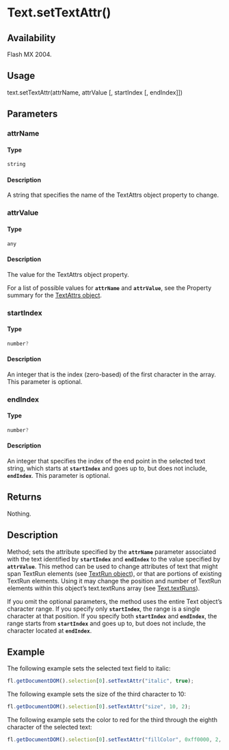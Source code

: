 # Text.setTextAttr()

## Availability

Flash MX 2004.

## Usage

text.setTextAttr(attrName, attrValue [, startIndex [, endIndex]])

## Parameters

### **attrName**

#### Type

```typescript
string
```

#### Description

A string that specifies the name of the TextAttrs object property to change.

### **attrValue**

#### Type

```typescript
any
```

#### Description

The value for the TextAttrs object property.

For a list of possible values for **`attrName`** and **`attrValue`**, see the Property summary for the [TextAttrs object](../TextAttrs_object/TextAttrs_summary.md).

### **startIndex**

#### Type

```typescript
number?
```

#### Description

An integer that is the index (zero-based) of the first character in the array. This parameter is optional.

### **endIndex**

#### Type

```typescript
number?
```

#### Description

An integer that specifies the index of the end point in the selected text string, which starts at **`startIndex`** and goes up to, but does not include, **`endIndex`**. This parameter is optional.

## Returns

Nothing.

## Description

Method; sets the attribute specified by the **`attrName`** parameter associated with the text identified by **`startIndex`** and **`endIndex`** to the value specified by **`attrValue`**. This method can be used to change attributes of text that might span TextRun elements (see [TextRun object](../TextRun_object/TextRun_summary.md)), or that are portions of existing TextRun elements. Using it may change the position and number of TextRun elements within this object’s text.textRuns array (see [Text.textRuns](../Text_object/Text27.md)).

If you omit the optional parameters, the method uses the entire Text object’s character range. If you specify only **`startIndex`**, the range is a single character at that position. If you specify both **`startIndex`** and **`endIndex`**, the range starts from **`startIndex`** and goes up to, but does not include, the character located at **`endIndex`**.

## Example

The following example sets the selected text field to italic:

```javascript
fl.getDocumentDOM().selection[0].setTextAttr("italic", true);
```

The following example sets the size of the third character to 10:

```javascript
fl.getDocumentDOM().selection[0].setTextAttr("size", 10, 2);
```

The following example sets the color to red for the third through the eighth character of the selected text:

```javascript
fl.getDocumentDOM().selection[0].setTextAttr("fillColor", 0xff0000, 2, 8);
```
